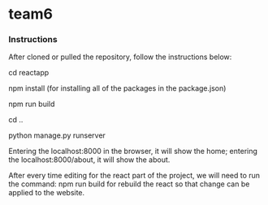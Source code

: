 # team6
### Instructions
After cloned or pulled the repository, follow the instructions below:

cd reactapp

npm install (for installing all of the packages in the package.json)

npm run build

cd ..

python manage.py runserver

Entering the localhost:8000 in the browser, it will show the home; entering the localhost:8000/about, it will show the about.

After every time editing for the react part of the project, we will need to run the command: npm run build for rebuild the react so that change can be applied to the website.
